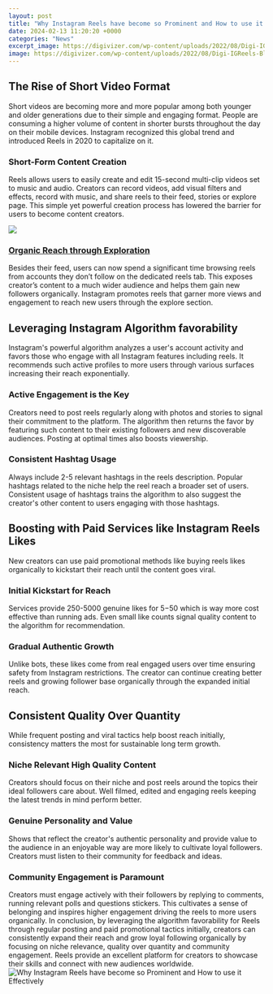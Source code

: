 ```yaml
---
layout: post
title: "Why Instagram Reels have become so Prominent and How to use it Effectively"
date: 2024-02-13 11:20:20 +0000
categories: "News"
excerpt_image: https://digivizer.com/wp-content/uploads/2022/08/Digi-IGReels-Blog-1-1024x535.png
image: https://digivizer.com/wp-content/uploads/2022/08/Digi-IGReels-Blog-1-1024x535.png
---
```


## The Rise of Short Video Format
Short videos are becoming more and more popular among both younger and older generations due to their simple and engaging format. People are consuming a higher volume of content in shorter bursts throughout the day on their mobile devices. Instagram recognized this global trend and introduced Reels in 2020 to capitalize on it. 
### **Short-Form Content Creation**
Reels allows users to easily create and edit 15-second multi-clip videos set to music and audio. Creators can record videos, add visual filters and effects, record with music, and share reels to their feed, stories or explore page. This simple yet powerful creation process has lowered the barrier for users to become content creators.

![](https://cdn.mos.cms.futurecdn.net/i6sT9dpeVRxBhLMHtg4ptL.jpg)
### [Organic Reach through Exploration](https://store.fi.io.vn/chihuahua4325-t-shirt) 
Besides their feed, users can now spend a significant time browsing reels from accounts they don’t follow on the dedicated reels tab. This exposes creator’s content to a much wider audience and helps them gain new followers organically. Instagram promotes reels that garner more views and engagement to reach new users through the explore section.
## Leveraging Instagram Algorithm favorability
Instagram's powerful algorithm analyzes a user's account activity and favors those who engage with all Instagram features including reels. It recommends such active profiles to more users through various surfaces increasing their reach exponentially.
### **Active Engagement is the Key**  
Creators need to post reels regularly along with photos and stories to signal their commitment to the platform. The algorithm then returns the favor by featuring such content to their existing followers and new discoverable audiences. Posting at optimal times also boosts viewership.
### **Consistent Hashtag Usage**
Always include 2-5 relevant hashtags in the reels description. Popular hashtags related to the niche help the reel reach a broader set of users. Consistent usage of hashtags trains the algorithm to also suggest the creator's other content to users engaging with those hashtags.
## Boosting with Paid Services like Instagram Reels Likes
New creators can use paid promotional methods like buying reels likes organically to kickstart their reach until the content goes viral. 
### **Initial Kickstart for Reach**
Services provide 250-5000 genuine likes for $5-$50 which is way more cost effective than running ads. Even small like counts signal quality content to the algorithm for recommendation.
### **Gradual Authentic Growth** 
Unlike bots, these likes come from real engaged users over time ensuring safety from Instagram restrictions. The creator can continue creating better reels and growing follower base organically through the expanded initial reach.
## Consistent Quality Over Quantity
While frequent posting and viral tactics help boost reach initially, consistency matters the most for sustainable long term growth. 
### **Niche Relevant High Quality Content**
Creators should focus on their niche and post reels around the topics their ideal followers care about. Well filmed, edited and engaging reels keeping the latest trends in mind perform better.
### **Genuine Personality and Value**  
Shows that reflect the creator's authentic personality and provide value to the audience in an enjoyable way are more likely to cultivate loyal followers. Creators must listen to their community for feedback and ideas.
### **Community Engagement is Paramount**  
Creators must engage actively with their followers by replying to comments, running relevant polls and questions stickers. This cultivates a sense of belonging and inspires higher engagement driving the reels to more users organically.
In conclusion, by leveraging the algorithm favorability for Reels through regular posting and paid promotional tactics initially, creators can consistently expand their reach and grow loyal following organically by focusing on niche relevance, quality over quantity and community engagement. Reels provide an excellent platform for creators to showcase their skills and connect with new audiences worldwide.
![Why Instagram Reels have become so Prominent and How to use it Effectively](https://digivizer.com/wp-content/uploads/2022/08/Digi-IGReels-Blog-1-1024x535.png)